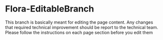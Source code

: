 # Flora-EditableBranch
This branch is basically meant for editing the page content.  Any changes that required technical improvement should be report to the technical team. Please follow the instructions on each page section before you edit them
